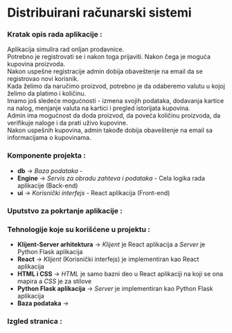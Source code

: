 # Distribuirani računarski sistemi

### **Kratak opis rada aplikacije :**
Aplikacija simulira rad onljan prodavnice.<br>
Potrebno je registrovati se i nakon toga prijaviti. Nakon čega je moguća kupovina proizvoda.<br>
Nakon uspešne registracije admin dobija obaveštenje na email da se registrovao novi korisnik.<br>
Kada želimo da naručimo proizvod, potrebno je da odaberemo valutu u kojoj želimo da platimo i količinu.<br>
Imamo još sledeće mogućnosti - izmena svojih podataka, dodavanja kartice na nalog, menjanje valuta na kartici i pregled istorijata kupovina.<br>
Admin ima mogućnost da doda proizvod, da poveća količinu proizvoda, da verifikuje naloge i da prati uživo kupovine.<br>
Nakon uspešnih kupovina, admin takođe dobija obaveštenje na email sa informacijama o kupovinama.<br>

### **Komponente projekta :**
* **db** -> _Baza podataka_ -
* **Engine** -> _Servis za obradu zahteva i podataka_ - Cela logika rada aplikacije (Back-end)
* **ui** -> _Korisnički interfejs_ - React aplikacija (Front-end)

### **Uputstvo za pokrtanje aplikacije :**

### **Tehnologije koje su korišćene u projektu :**
* **Klijent-Server arhitektura** -> _Klijent_ je React aplikacija a _Server_ je Python Flask aplikacija
* **React** -> _Klijent_ (Korisnički interfejs) je implementiran kao React aplikacija
* **HTML i CSS** -> _HTML_ je samo bazni deo u React aplikaciji na koji se ona mapira a _CSS_ je za stilove
* **Python Flask aplikacija** -> _Server_ je implementiran kao Python Flask aplikacija
* **Baza podataka** -> 

### **Izgled stranica :**